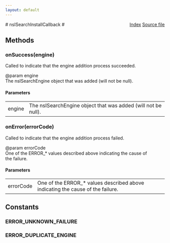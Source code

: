 ```yaml
---
layout: default
---
```

<div class='links' style='float:right'><a href="../index.html">Index</a>
<a href="http://dxr.mozilla.org/mozilla-central/source/netwerk/base/public/nsIBrowserSearchService.idl">Source file</a>
</div>
# nsISearchInstallCallback #

## Methods ##

### onSuccess(engine) ###
  
Called to indicate that the engine addition process succeeded.  
  
@param engine  
       The nsISearchEngine object that was added (will not be null).  
  

#### Parameters ####

<table>

<tr>
<td>engine</td>
<td>       The nsISearchEngine object that was added (will not be null).  
</td>
</tr>

</table>

### onError(errorCode) ###
  
Called to indicate that the engine addition process failed.  
  
@param errorCode  
       One of the ERROR_* values described above indicating the cause of  
       the failure.  
  

#### Parameters ####

<table>

<tr>
<td>errorCode</td>
<td>       One of the ERROR_* values described above indicating the cause of  
       the failure.  
</td>
</tr>

</table>

## Constants ##

### ERROR_UNKNOWN_FAILURE ###

### ERROR_DUPLICATE_ENGINE ###
